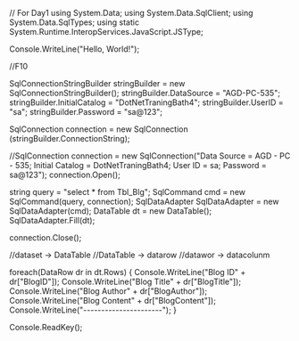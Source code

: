 // For Day1
using System.Data;
using System.Data.SqlClient;
using System.Data.SqlTypes;
using static System.Runtime.InteropServices.JavaScript.JSType;

Console.WriteLine("Hello, World!");

//F10 

SqlConnectionStringBuilder stringBuilder = new SqlConnectionStringBuilder();
stringBuilder.DataSource = "AGD-PC-535";
stringBuilder.InitialCatalog = "DotNetTraningBath4";
stringBuilder.UserID = "sa";
stringBuilder.Password = "sa@123";

SqlConnection connection = new SqlConnection (stringBuilder.ConnectionString);

//SqlConnection connection = new SqlConnection("Data Source = AGD - PC - 535; Initial Catalog = DotNetTraningBath4; User ID = sa; Password = sa@123");
connection.Open();

string query = "select * from Tbl_Blg";
SqlCommand cmd = new SqlCommand(query, connection);
SqlDataAdapter SqlDataAdapter = new SqlDataAdapter(cmd);
DataTable dt = new DataTable();
SqlDataAdapter.Fill(dt);

connection.Close();

//dataset -> DataTable
//DataTable -> datarow
//datawor -> datacolunm

foreach(DataRow dr in dt.Rows)
{
    Console.WriteLine("Blog ID" + dr["BlogID"]); 
    Console.WriteLine("Blog Title" + dr["BlogTitle"]);
    Console.WriteLine("Blog Author" + dr["BlogAuthor"]);
    Console.WriteLine("Blog Content" + dr["BlogContent"]);
    Console.WriteLine("----------------------");
}

Console.ReadKey();

